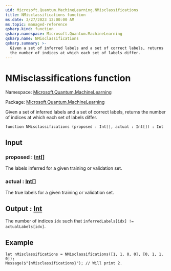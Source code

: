 ```yaml
---
uid: Microsoft.Quantum.MachineLearning.NMisclassifications
title: NMisclassifications function
ms.date: 3/27/2023 12:00:00 AM
ms.topic: managed-reference
qsharp.kind: function
qsharp.namespace: Microsoft.Quantum.MachineLearning
qsharp.name: NMisclassifications
qsharp.summary: >-
  Given a set of inferred labels and a set of correct labels, returns
  the number of indices at which each set of labels differ.
---
```


# NMisclassifications function

Namespace: [Microsoft.Quantum.MachineLearning](xref:Microsoft.Quantum.MachineLearning)

Package: [Microsoft.Quantum.MachineLearning](https://nuget.org/packages/Microsoft.Quantum.MachineLearning)


Given a set of inferred labels and a set of correct labels, returnsthe number of indices at which each set of labels differ.

```qsharp
function NMisclassifications (proposed : Int[], actual : Int[]) : Int
```


## Input

### proposed : [Int](xref:microsoft.quantum.qsharp.valueliterals#int-literals)[]

The labels inferred for a given training or validation set.


### actual : [Int](xref:microsoft.quantum.qsharp.valueliterals#int-literals)[]

The true labels for a given training or validation set.



## Output : [Int](xref:microsoft.quantum.qsharp.valueliterals#int-literals)

The number of indices `idx` such that`inferredLabels[idx] != actualLabels[idx]`.

## Example

```qsharplet nMisclassifications = NMisclassifications([1, 1, 0, 0], [0, 1, 1, 0]);Message($"{nMisclassifications}"); // Will print 2.```